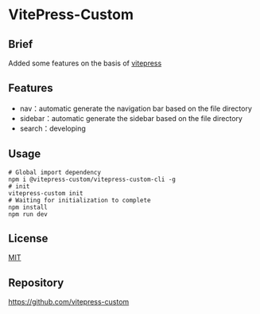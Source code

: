 # VitePress-Custom

## Brief

Added some features on the basis of  [vitepress](https://vitepress.vuejs.org)

## Features

- nav：automatic generate the navigation bar based on the file directory
- sidebar：automatic generate the sidebar based on the file directory
- search：developing

## Usage

```shell
# Global import dependency
npm i @vitepress-custom/vitepress-custom-cli -g
# init
vitepress-custom init
# Waiting for initialization to complete
npm install
npm run dev
```

## License

[MIT](./license)

## Repository
https://github.com/vitepress-custom